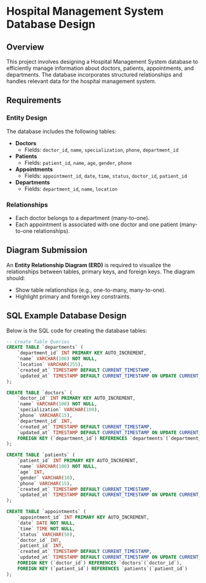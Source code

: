 # Hospital Management System Database Design

## Overview
This project involves designing a Hospital Management System database to efficiently manage information about doctors, patients, appointments, and departments. The database incorporates structured relationships and handles relevant data for the hospital management system.

## Requirements

### Entity Design
The database includes the following tables:

- **Doctors**
  - Fields: `doctor_id`, `name`, `specialization`, `phone`, `department_id`
- **Patients**
  - Fields: `patient_id`, `name`, `age`, `gender`, `phone`
- **Appointments**
  - Fields: `appointment_id`, `date`, `time`, `status`, `doctor_id`, `patient_id`
- **Departments**
  - Fields: `department_id`, `name`, `location`

### Relationships
- Each doctor belongs to a department (many-to-one).
- Each appointment is associated with one doctor and one patient (many-to-one relationships).

## Diagram Submission
An **Entity Relationship Diagram (ERD)** is required to visualize the relationships between tables, primary keys, and foreign keys. The diagram should:
- Show table relationships (e.g., one-to-many, many-to-one).
- Highlight primary and foreign key constraints.

## SQL Example Database Design
Below is the SQL code for creating the database tables:

```sql
-- Create Table Queries
CREATE TABLE `departments` (
    `department_id` INT PRIMARY KEY AUTO_INCREMENT,
    `name` VARCHAR(100) NOT NULL,
    `location` VARCHAR(255),
    `created_at` TIMESTAMP DEFAULT CURRENT_TIMESTAMP,
    `updated_at` TIMESTAMP DEFAULT CURRENT_TIMESTAMP ON UPDATE CURRENT_TIMESTAMP
);

CREATE TABLE `doctors` (
    `doctor_id` INT PRIMARY KEY AUTO_INCREMENT,
    `name` VARCHAR(100) NOT NULL,
    `specialization` VARCHAR(100),
    `phone` VARCHAR(15),
    `department_id` INT,
    `created_at` TIMESTAMP DEFAULT CURRENT_TIMESTAMP,
    `updated_at` TIMESTAMP DEFAULT CURRENT_TIMESTAMP ON UPDATE CURRENT_TIMESTAMP,
    FOREIGN KEY (`department_id`) REFERENCES `departments`(`department_id`)
);

CREATE TABLE `patients` (
    `patient_id` INT PRIMARY KEY AUTO_INCREMENT,
    `name` VARCHAR(100) NOT NULL,
    `age` INT,
    `gender` VARCHAR(10),
    `phone` VARCHAR(15),
    `created_at` TIMESTAMP DEFAULT CURRENT_TIMESTAMP,
    `updated_at` TIMESTAMP DEFAULT CURRENT_TIMESTAMP ON UPDATE CURRENT_TIMESTAMP
);

CREATE TABLE `appointments` (
    `appointment_id` INT PRIMARY KEY AUTO_INCREMENT,
    `date` DATE NOT NULL,
    `time` TIME NOT NULL,
    `status` VARCHAR(50),
    `doctor_id` INT,
    `patient_id` INT,
    `created_at` TIMESTAMP DEFAULT CURRENT_TIMESTAMP,
    `updated_at` TIMESTAMP DEFAULT CURRENT_TIMESTAMP ON UPDATE CURRENT_TIMESTAMP,
    FOREIGN KEY (`doctor_id`) REFERENCES `doctors`(`doctor_id`),
    FOREIGN KEY (`patient_id`) REFERENCES `patients`(`patient_id`)
);
